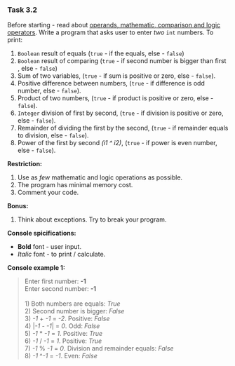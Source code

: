 ### Task 3.2


Before starting - read about [operands, mathematic, comparison and logic operators](https://www.w3schools.com/cs/cs_operators.php).
Write a program that asks user to enter _two_ ```int``` numbers. To print:
1. ```Boolean``` result of equals (```true``` - if the equals, else - ```false```)
2. ```Boolean``` result of comparing (```true``` - if second number is bigger than first , else - ```false```)
3. Sum of two variables, (```true``` - if sum is positive or zero, else - ```false```).
4. Positive difference between numbers, (```true``` - if difference is odd number, else - ```false```).
5. Product of two numbers, (```true``` - if product is positive or zero, else - ```false```).
6. ```Integer``` division of first by second, (```true``` - if division is positive or zero, else - ```false```).
7. Remainder of dividing the first by the second,  (```true``` - if remainder equals to division, else - ```false```).
8. Power of the first by second _(i1 ^ i2)_, (```true``` - if power is even number, else - ```false```).

**Restriction:**
1. Use as _few_ mathematic and logic operations as possible.
2. The program has minimal memory cost.
3. Comment your code.


**Bonus:**
1. Think about exceptions. Try to break your program.


**Console spicifications:**
* **Bold** font - user input.
* _Italic_ font - to print / calculate.


**Console example 1:**
> Enter first number: **-1**<br>
> Enter second number: **-1**<br>
> <br>
> <span>&#49;)</span> Both numbers are equals: _True_<br>
> 2) Second number is bigger: _False_<br>
> 3) _-1_ + _-1_ = _-2_.    Positive: _False_<br>
> 4) |_-1_ - _-1_| = _0_.   Odd: _False_<br>
> 5) _-1_ * _-1_ = _1_.     Positive: _True_<br>
> 6) _-1_ / _-1_ = _1_.     Positive: _True_<br>
> 7) _-1_ % _-1_ = _0_.     Division and remainder equals: _False_<br>
> 8) _-1_ ^_-1_ = _-1_.     Even: _False_
